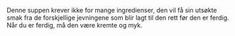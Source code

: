 Denne suppen krever ikke for mange ingredienser, den vil få sin utsøkte smak fra de forskjellige jevningene som blir lagt til den rett før den er ferdig. Når du er ferdig, må den være kremte og myk.
